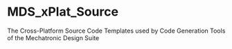 # MDS_xPlat_Source
The Cross-Platform Source Code Templates used by Code Generation Tools of the Mechatronic Design Suite
